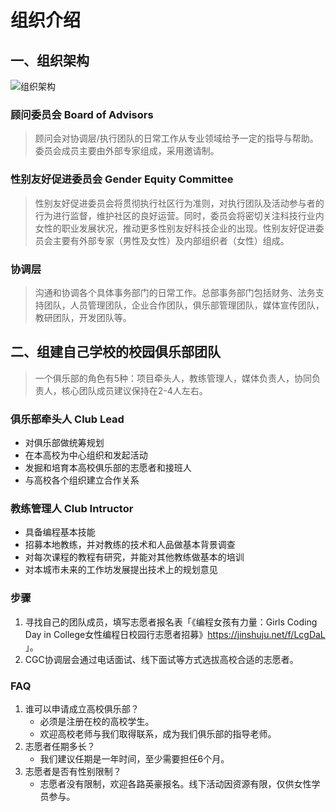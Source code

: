 # 组织介绍

## 一、组织架构

![组织架构](http://wx3.sinaimg.cn/mw690/0060lm7Tly1fvm2vf70kxj30zk0k0ta0.jpg)


### 顾问委员会 Board of Advisors

> 顾问会对协调层/执行团队的日常工作从专业领域给予一定的指导与帮助。委员会成员主要由外部专家组成，采用邀请制。


### 性别友好促进委员会 Gender Equity Committee

> 性别友好促进委员会将贯彻执行社区行为准则，对执行团队及活动参与者的行为进行监督，维护社区的良好运营。同时，委员会将密切关注科技行业内女性的职业发展状况，推动更多性别友好科技企业的出现。性别友好促进委员会主要有外部专家（男性及女性）及内部组织者（女性）组成。

### 协调层 

> 沟通和协调各个具体事务部门的日常工作。总部事务部门包括财务、法务支持团队，人员管理团队，企业合作团队，俱乐部管理团队，媒体宣传团队，教研团队，开发团队等。


## 二、组建自己学校的校园俱乐部团队

> 一个俱乐部的角色有5种：项目牵头人，教练管理人，媒体负责人，协同负责人，核心团队成员建议保持在2-4人左右。

### 俱乐部牵头人 Club Lead

- 对俱乐部做统筹规划
- 在本高校为中心组织和发起活动
- 发掘和培育本高校俱乐部的志愿者和接班人
- 与高校各个组织建立合作关系

### 教练管理人 Club Intructor

- 具备编程基本技能
- 招募本地教练，并对教练的技术和人品做基本背景调查
- 对每次课程的教程有研究，并能对其他教练做基本的培训
- 对本城市未来的工作坊发展提出技术上的规划意见

### 步骤

1. 寻找自己的团队成员，填写志愿者报名表「《编程女孩有力量：Girls Coding Day in College女性编程日校园行志愿者招募》https://jinshuju.net/f/LcgDaL 」。
2. CGC协调层会通过电话面试、线下面试等方式选拔高校合适的志愿者。

### FAQ

1. 谁可以申请成立高校俱乐部？
   - 必须是注册在校的高校学生。
   - 欢迎高校老师与我们取得联系，成为我们俱乐部的指导老师。
2. 志愿者任期多长？
   - 我们建议任期是一年时间，至少需要担任6个月。
3. 志愿者是否有性别限制？
   - 志愿者没有限制，欢迎各路英豪报名。线下活动因资源有限，仅供女性学员参与。
